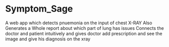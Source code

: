 # Symptom_Sage
A web app which detects pnuemonia on the input of chest X-RAY
Also Generates a Whole report about which part of lung has issues
Connects the doctor and patient intuitively and gives doctor add prescription and see the image and give his diagnosis on the xray
